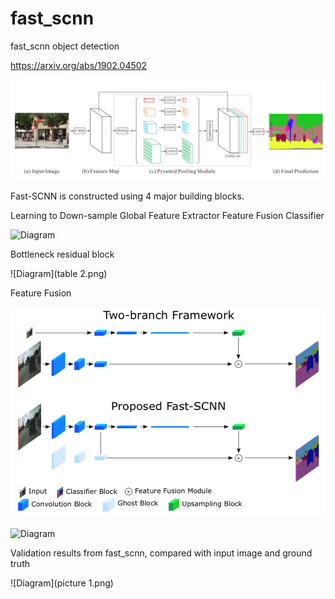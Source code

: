# fast_scnn
fast_scnn object detection

https://arxiv.org/abs/1902.04502

![Diagram](Fast-SCNN.png)



Fast-SCNN is constructed using 4 major building blocks.

Learning to Down-sample
Global Feature Extractor
Feature Fusion
Classifier

![Diagram](table1.png)


Bottleneck residual block

![Diagram](table 2.png)


Feature Fusion

![Diagram](Fast-SCNN_network.png)

![Diagram](table3.png)


Validation results from fast_scnn, compared with input image and ground truth


![Diagram](picture 1.png)
